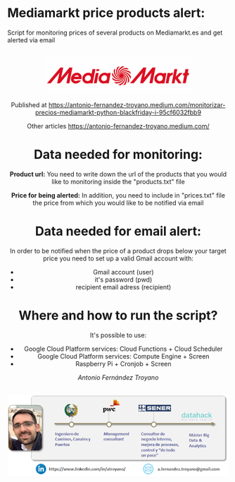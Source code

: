 # Mediamarkt price products alert:

Script for monitoring prices of several products on Mediamarkt.es and get alerted via email

<br>
<center>
<img src="./img/logo.png">
</br>


Published at https://antonio-fernandez-troyano.medium.com/monitorizar-precios-mediamarkt-python-blackfriday-i-95cf6032fbb9

Other articles https://antonio-fernandez-troyano.medium.com/

# Data needed for monitoring:
**Product url:** You need to write down the url of the products that you would like to monitoring inside the "products.txt" file

**Price for being alerted:** In addition, you need to include in "prices.txt" file the price from which you would like to be notified via email

# Data needed for email alert:
In order to be notified when the price of a product drops below your target price you need to set up a valid Gmail account with:
- Gmail account (user)
- it's password (pwd) 
- recipient email adress (recipient)

# Where and how to run the script?
It's possible to use:
- Google Cloud Platform services: Cloud Functions + Cloud Scheduler
- Google Cloud Platform services: Compute Engine + Screen
- Raspberry Pi + Cronjob + Screen


*Antonio Fernández Troyano*

<br>
<center>
<img src="./img/profile.png">
</br>
